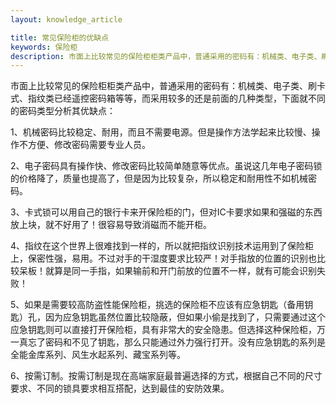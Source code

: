 ```yaml
---
layout: knowledge_article

title: 常见保险柜的优缺点
keywords: 保险柜
description: 市面上比较常见的保险柜柜类产品中，普通采用的密码有：机械类、电子类、刷卡式、指纹类已经遥控密码箱等等，而采用较多的还是前面的几种类型，下面就不同的密码类型分析其优
---
```

市面上比较常见的保险柜柜类产品中，普通采用的密码有：机械类、电子类、刷卡式、指纹类已经遥控密码箱等等，而采用较多的还是前面的几种类型，下面就不同的密码类型分析其优缺点： 　　

1、机械密码比较稳定、耐用，而且不需要电源。但是操作方法学起来比较慢、操作不方便、修改密码需要专业人员。

2、电子密码具有操作快、修改密码比较简单随意等优点。虽说这几年电子密码锁的价格降了，质量也提高了，但是因为比较复杂，所以稳定和耐用性不如机械密码。 　　

3、卡式锁可以用自己的银行卡来开保险柜的门，但对IC卡要求如果和强磁的东西放上块，就不好用了！很容易导致消磁而不能开柜。

4、指纹在这个世界上很难找到一样的，所以就把指纹识别技术运用到了保险柜上，保密性强，易用。不过对手的干湿度要求比较严！对手指放的位置的识别也比较呆板！就算是同一手指，如果输前和开门前放的位置不一样，就有可能会识别失败！ 　　

5、如果是需要较高防盗性能保险柜，挑选的保险柜不应该有应急钥匙（备用钥匙）孔，因为应急钥匙虽然位置比较隐蔽，但如果小偷是找到了，只需要通过这个应急钥匙则可以直接打开保险柜，具有非常大的安全隐患。但选择这种保险柜，万一真忘了密码和不见了钥匙，那么只能通过外力强行打开。没有应急钥匙的系列是全能金库系列、风生水起系列、藏宝系列等。

6、按需订制。按需订制是现在高端家庭最普遍选择的方式，根据自己不同的尺寸要求、不同的锁具要求相互搭配，达到最佳的安防效果。
